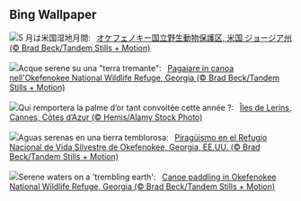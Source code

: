 ## Bing Wallpaper
![](https://www.bing.com/th?id=OHR.AmericanWetlands_JA-JP9114182507_UHD.jpg&w=1000)5 月は米国湿地月間:&nbsp;&ensp;[オケフェノキー国立野生動物保護区, 米国 ジョージア州 (© Brad Beck/Tandem Stills + Motion)](https://www.bing.com/th?id=OHR.AmericanWetlands_JA-JP9114182507_UHD.jpg)
<br><br/>
![](https://www.bing.com/th?id=OHR.AmericanWetlands_IT-IT8776833543_UHD.jpg&w=1000)Acque serene su una "terra tremante":&nbsp;&ensp;[Pagaiare in canoa nell'Okefenokee National Wildlife Refuge, Georgia (© Brad Beck/Tandem Stills + Motion)](https://www.bing.com/th?id=OHR.AmericanWetlands_IT-IT8776833543_UHD.jpg)
<br><br/>
![](https://www.bing.com/th?id=OHR.FestivalCannes_FR-FR5682247225_UHD.jpg&w=1000)Qui remportera la palme d’or tant convoitée cette année ?:&nbsp;&ensp;[Îles de Lerins, Cannes, Côtes d’Azur (© Hemis/Alamy Stock Photo)](https://www.bing.com/th?id=OHR.FestivalCannes_FR-FR5682247225_UHD.jpg)
<br><br/>
![](https://www.bing.com/th?id=OHR.AmericanWetlands_ES-ES7434917906_UHD.jpg&w=1000)Aguas serenas en una tierra temblorosa:&nbsp;&ensp;[Piragüismo en el Refugio Nacional de Vida Silvestre de Okefenokee, Georgia, EE.UU. (© Brad Beck/Tandem Stills + Motion)](https://www.bing.com/th?id=OHR.AmericanWetlands_ES-ES7434917906_UHD.jpg)
<br><br/>
![](https://www.bing.com/th?id=OHR.AmericanWetlands_EN-GB0581738756_UHD.jpg&w=1000)Serene waters on a 'trembling earth':&nbsp;&ensp;[Canoe paddling in Okefenokee National Wildlife Refuge, Georgia (© Brad Beck/Tandem Stills + Motion)](https://www.bing.com/th?id=OHR.AmericanWetlands_EN-GB0581738756_UHD.jpg)
<br><br/>
